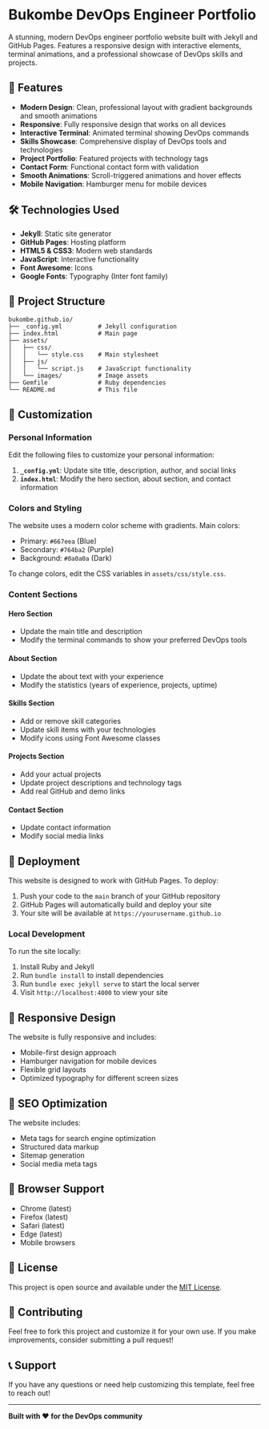 # Bukombe DevOps Engineer Portfolio

A stunning, modern DevOps engineer portfolio website built with Jekyll and GitHub Pages. Features a responsive design with interactive elements, terminal animations, and a professional showcase of DevOps skills and projects.

## 🚀 Features

- **Modern Design**: Clean, professional layout with gradient backgrounds and smooth animations
- **Responsive**: Fully responsive design that works on all devices
- **Interactive Terminal**: Animated terminal showing DevOps commands
- **Skills Showcase**: Comprehensive display of DevOps tools and technologies
- **Project Portfolio**: Featured projects with technology tags
- **Contact Form**: Functional contact form with validation
- **Smooth Animations**: Scroll-triggered animations and hover effects
- **Mobile Navigation**: Hamburger menu for mobile devices

## 🛠️ Technologies Used

- **Jekyll**: Static site generator
- **GitHub Pages**: Hosting platform
- **HTML5 & CSS3**: Modern web standards
- **JavaScript**: Interactive functionality
- **Font Awesome**: Icons
- **Google Fonts**: Typography (Inter font family)

## 📁 Project Structure

```
bukombe.github.io/
├── _config.yml          # Jekyll configuration
├── index.html           # Main page
├── assets/
│   ├── css/
│   │   └── style.css    # Main stylesheet
│   ├── js/
│   │   └── script.js    # JavaScript functionality
│   └── images/          # Image assets
├── Gemfile              # Ruby dependencies
└── README.md            # This file
```

## 🎨 Customization

### Personal Information
Edit the following files to customize your personal information:

1. **`_config.yml`**: Update site title, description, author, and social links
2. **`index.html`**: Modify the hero section, about section, and contact information

### Colors and Styling
The website uses a modern color scheme with gradients. Main colors:
- Primary: `#667eea` (Blue)
- Secondary: `#764ba2` (Purple)
- Background: `#0a0a0a` (Dark)

To change colors, edit the CSS variables in `assets/css/style.css`.

### Content Sections

#### Hero Section
- Update the main title and description
- Modify the terminal commands to show your preferred DevOps tools

#### About Section
- Update the about text with your experience
- Modify the statistics (years of experience, projects, uptime)

#### Skills Section
- Add or remove skill categories
- Update skill items with your technologies
- Modify icons using Font Awesome classes

#### Projects Section
- Add your actual projects
- Update project descriptions and technology tags
- Add real GitHub and demo links

#### Contact Section
- Update contact information
- Modify social media links

## 🚀 Deployment

This website is designed to work with GitHub Pages. To deploy:

1. Push your code to the `main` branch of your GitHub repository
2. GitHub Pages will automatically build and deploy your site
3. Your site will be available at `https://yourusername.github.io`

### Local Development

To run the site locally:

1. Install Ruby and Jekyll
2. Run `bundle install` to install dependencies
3. Run `bundle exec jekyll serve` to start the local server
4. Visit `http://localhost:4000` to view your site

## 📱 Responsive Design

The website is fully responsive and includes:
- Mobile-first design approach
- Hamburger navigation for mobile devices
- Flexible grid layouts
- Optimized typography for different screen sizes

## 🎯 SEO Optimization

The website includes:
- Meta tags for search engine optimization
- Structured data markup
- Sitemap generation
- Social media meta tags

## 🔧 Browser Support

- Chrome (latest)
- Firefox (latest)
- Safari (latest)
- Edge (latest)
- Mobile browsers

## 📄 License

This project is open source and available under the [MIT License](LICENSE).

## 🤝 Contributing

Feel free to fork this project and customize it for your own use. If you make improvements, consider submitting a pull request!

## 📞 Support

If you have any questions or need help customizing this template, feel free to reach out!

---

**Built with ❤️ for the DevOps community**